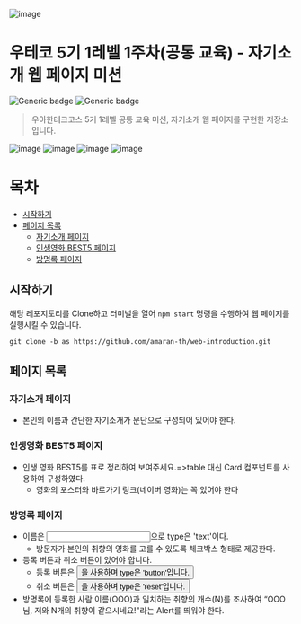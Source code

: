 ![image](https://user-images.githubusercontent.com/81465068/219571225-27face3f-67dd-4264-85a6-de09b521e7f5.png)

# 우테코 5기 1레벨 1주차(공통 교육) - 자기소개 웹 페이지 미션

![Generic badge](https://img.shields.io/badge/level1-common-yellow.svg)
![Generic badge](https://img.shields.io/badge/version-1.0.1-brightgreen.svg)

> 우아한테크코스 5기 1레벨 공통 교육 미션, 자기소개 웹 페이지를 구현한 저장소입니다.

![image](https://user-images.githubusercontent.com/81465068/219578917-f3db695d-ea52-46a8-a942-29e656612392.png)
![image](https://user-images.githubusercontent.com/81465068/219579002-03d567da-1e98-4997-aeda-66754bf699d9.png)
![image](https://user-images.githubusercontent.com/81465068/219579056-7ce0beba-67ae-4cd0-9027-0f3e4e696615.png)
![image](https://user-images.githubusercontent.com/81465068/219579113-39aa68ab-c42f-419f-b0f0-25f20f89f083.png)


# 목차
- [시작하기](#시작하기)
- [페이지 목록](#페이지-목록)
  - [자기소개 페이지](#자기소개-페이지)
  - [인생영화 BEST5 페이지](#인생영화-BEST5-페이지)
  - [방명록 페이지](#방명록-페이지)


## 시작하기
해당 레포지토리를 Clone하고 터미널을 열어 `npm start` 명령을 수행하여 웹 페이지를 실행시킬 수 있습니다.
```
git clone -b as https://github.com/amaran-th/web-introduction.git
```

## 페이지 목록
### 자기소개 페이지
- 본인의 이름과 간단한 자기소개가 문단으로 구성되어 있어야 한다.
### 인생영화 BEST5 페이지
- 인생 영화 BEST5를 표로 정리하여 보여주세요.=>table 대신 Card 컴포넌트를 사용하여 구성하였다.
  - 영화의 포스터와 바로가기 링크(네이버 영화)는 꼭 있어야 한다
### 방명록 페이지
- 이름은 <input>으로 type은 'text'이다.
  - 방문자가 본인의 취향의 영화를 고를 수 있도록 체크박스 형태로 제공한다.
- 등록 버튼과 취소 버튼이 있어야 합니다.
  - 등록 버튼은 <button>을 사용하며 type은 'button'입니다.
  - 취소 버튼은 <button>을 사용하며 type은 'reset'입니다.
- 방명록에 등록한 사람 이름(OOO)과 일치하는 취향의 개수(N)를 조사하여 “OOO님, 저와 N개의 취향이 같으시네요!"라는 Alert를 띄워야 한다.
